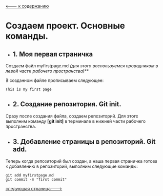 [<--- к содержанию](./readme.md)

# Создаем проект. Основные команды.




* ## 1. Моя первая страничка

Создаем файл myfirstpage.md *(для этого воспользуемся проводником в левой части рабочего пространства)***

В созданном файле прописываем следующее:

```
This is my first page
```

* ## 2. Создание репозитория. Git init.

Сразу после создания файла, создаем репозиторий. Для этого выполним команду **[git init]** в терминале в нижней части рабочего пространства. 

* ## 3. Добавление страницы в репозиторий. Git add.

Теперь когда репозиторий был создан, а наша первая страничка готова к добавлению в репозиторий, выполним следующие команды:

```
git add myfirstpage.md
git commit -m "first commit"
```

[следующая страница--->](./status.md)


